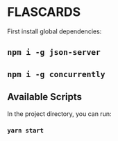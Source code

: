 # FLASCARDS

First install global dependencies:

## `npm i -g json-server`

## `npm i -g concurrently`

## Available Scripts

In the project directory, you can run:

### `yarn start`
